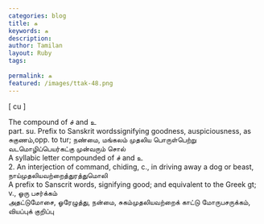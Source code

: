 ```yaml
---
categories: blog
title: சு
keywords: சு
description: 
author: Tamilan
layout: Ruby
tags: 
 
permalink: சு
featured: /images/ttak-48.png
---
```

  
[ cu ]  
  
The compound of ச் and உ  
part. su. Prefix to Sanskrit wordssignifying goodness, auspiciousness, as சுகுணம்,opp. to tur; நண்மை, மங்கலம் முதலிய பொருள்பெற்று வடமொழிப்பெயர்கட்கு முன்வரும் சொல்  
A syllabic letter compounded of ச் and உ  
2. An interjection of command, chiding, c., in driving away a dog or beast, நாய்முதலியவற்றைத்துரத்துமொலி  
A prefix to Sanscrit words, signifying good; and equivalent to the Greek gt; v., ஓரு பசர்க்கம்  
அதட்டுமோசை, ஓரேழுத்து, நன்மை, சுகம்முதலியவற்றைக் காட்டு மோருபசருக்கம், வியப்புக் குறிப்பு